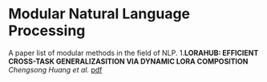 # Modular Natural Language Processing
A paper list of modular methods in the field of NLP. 
1.**LORAHUB: EFFICIENT CROSS-TASK GENERALIZASITION VIA DYNAMIC LORA COMPOSITION**  *Chengsong Huang et al.* [pdf](https://arxiv.org/pdf/2307.13269.pdf)
